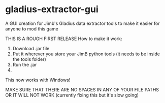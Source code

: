 # gladius-extractor-gui
A GUI creation for Jimb's Gladius data extractor tools to make it easier for anyone to mod this game


THIS IS A ROUGH FIRST RELEASE
How to make it work:
1. Download .jar file
2. Put it wherever you store your JimB python tools (it needs to be inside the tools folder)
3. Run the .jar
4. 
This now works with Windows!

MAKE SURE THAT THERE ARE NO SPACES IN ANY OF YOUR FILE PATHS OR IT WILL NOT WORK (currently fixing this but it's slow going)
